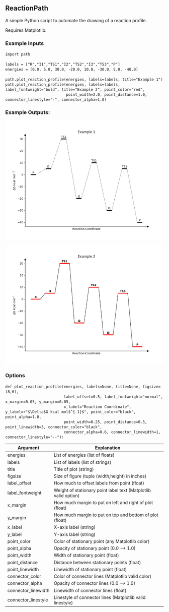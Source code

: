 ## ReactionPath
A simple Python script to automate the drawing of a reaction profile.

Requires Matplotlib.

### Example Inputs
```
import path

labels = ["R","I1","TS1","I2","TS2","I3","TS3","P"]
energies = [0.0, 5.0, 30.0, -20.0, 10.0, -30.0, 5.0, -40.0]

path.plot_reaction_profile(energies, labels=labels, title="Example 1")
path.plot_reaction_profile(energies, labels=labels, label_fontweight="bold", title="Example 2", point_color="red",
                           point_width=2.0, point_distance=1.0, connector_linestyle="-", connector_alpha=1.0)

```

### Example Outputs:
![Example 1](examples/example1.png)

![Example 2](examples/example2.png)

### Options
```
def plot_reaction_profile(energies, labels=None, title=None, figsize=(8,6),
                          label_offset=0.5, label_fontweight="normal", x_margin=0.05, y_margin=0.05,
                          x_label="Reaction Coordinate", y_label=r"$\Delta$G kcal mol$^{-1}$", point_color="black", point_alpha=1.0,
                          point_width=0.25, point_distance=0.5, point_linewidth=3, connector_color="black",
                          connector_alpha=0.6, connector_linewidth=1, connector_linestyle="--"):
```

| Argument            | Explanation                                                     |
|---------------------|-----------------------------------------------------------------|
| energies            | List of energies (list of floats)                               |
| labels              | List of labels (list of strings)                                |
| title               | Title of plot (string)                                          |
| figsize             | Size of figure (tuple (width,height) in inches)                 |
| label_offset        | How much to offset labels from point (float)                    |
| label_fontweight    | Weight of stationary point label text (Matplotlib valid option) |
| x_margin            | How much margin to put on left and right of plot (float)        |
| y_margin            | How much margin to put on top and bottom of plot (float)        |
| x_label             | X-axis label (string)                                           |
| y_label             | Y-axis label (string)                                           |
| point_color         | Color of stationary point (any Matplotlib color)                |
| point_alpha         | Opacity of stationary point (0.0 --> 1.0)                       |
| point_width         | Width of stationary point (float)                               |
| point_distance      | Distance between stationary points (float)                      |
| point_linewidth     | Linewidth of stationary point (float)                           |
| connector_color     | Color of connector lines (Matplotlib valid color)               |
| connector_alpha     | Opacity of connector lines (0.0 --> 1.0)                        |
| connector_linewidth | Linewidth of connector lines (float)                            |
| connector_linestyle | Linestyle of connector lines (Matplotlib valid linestyle)       |
